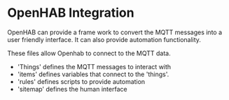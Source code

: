 # OpenHAB Integration

OpenHAB can provide a frame work to convert the MQTT messages into a user friendly interface. It can also provide automation functionality.

These files allow Openhab to connect to the MQTT data.

* 'Things' defines the MQTT messages to interact with
* 'items' defines variables that connect to the 'things'.
* 'rules' defines scripts to provide automation
* 'sitemap' defines the human interface
